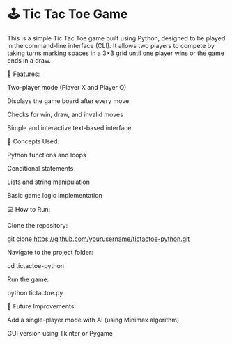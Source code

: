  # 🕹️ Tic Tac Toe Game

This is a simple Tic Tac Toe game built using Python, designed to be played in the command-line interface (CLI).
It allows two players to compete by taking turns marking spaces in a 3×3 grid until one player wins or the game ends in a draw.

🚀 Features:

Two-player mode (Player X and Player O)

Displays the game board after every move

Checks for win, draw, and invalid moves

Simple and interactive text-based interface

🧠 Concepts Used:

Python functions and loops

Conditional statements

Lists and string manipulation

Basic game logic implementation

💻 How to Run:

Clone the repository:

git clone https://github.com/yourusername/tictactoe-python.git


Navigate to the project folder:

cd tictactoe-python


Run the game:

python tictactoe.py

🏁 Future Improvements:

Add a single-player mode with AI (using Minimax algorithm)

GUI version using Tkinter or Pygame
